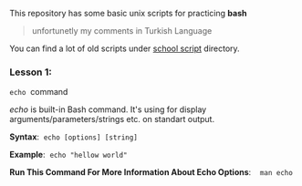 This repository has some basic unix scripts for practicing **bash**

> unfortunetly my comments in Turkish Language

You can find a lot of old scripts under [school script](/school_scripts) directory.

### Lesson 1:

 `echo`&nbsp;&nbsp;command

 _echo_ is built-in Bash command. It's using for display arguments/parameters/strings etc. on standart output.

__Syntax__:&nbsp;&nbsp;`echo [options] [string]`

__Example__:&nbsp;&nbsp;`echo "hellow world"`

__Run This Command For More Information About Echo Options__: &nbsp;&nbsp; `man echo`
